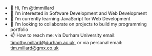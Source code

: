 - 👋 Hi, I’m @timmillard
- 👀 I’m interested in Software Development and Web Development
- 🌱 I’m currently learning JavaScript for Web Development
- 💞️ I’m looking to collaborate on projects to build my programming portfolio
- 📫 How to reach me: via Durham University email: timothy.millard@durham.ac.uk, or via personal email: tim.millard@gmx.co.uk

<!---
timmillard/timmillard is a ✨ special ✨ repository because its `README.md` (this file) appears on your GitHub profile.
You can click the Preview link to take a look at your changes.
--->
